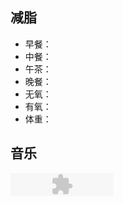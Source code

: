 ## 减脂 ##
* 早餐：
* 中餐：
* 午茶：
* 晚餐：
* 无氧：
* 有氧：
* 体重：

## 音乐 ##

<object classid="clsid:D27CDB6E-AE6D-11cf-96B8-444553540000" codebase="http://download.macromedia.com/pub/shockwave/cabs/flash/swflash.cab#version=6,0,0,0" width="165" height="37" id="niftyPlayer1" align="">
	<param name=movie value="/player/niftyplayer.swf">
	<param name=quality value=high>
	<param name=bgcolor value=#FFFFFF>
	<embed src="/player/niftyplayer.swf?file=
&as=0" quality=high bgcolor=#FFFFFF width="165" height="37" name="niftyPlayer1" align="" type="application/x-shockwave-flash" swLiveConnect="true" pluginspage="http://www.macromedia.com/go/getflashplayer">
	</embed>
</object>

